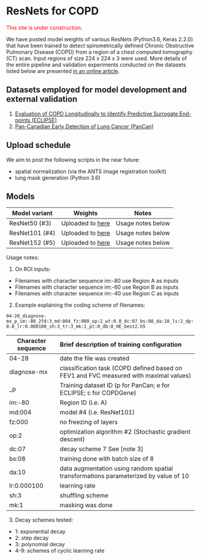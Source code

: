 # ResNets for COPD

<span style="color:red">This site is under construction.</span>

We have posted model weights of various ResNets (Python3.6, Keras 2.2.0) that have been trained to detect spirometrically defined Chronic Obstructive Pulmonary Disease (COPD) from a region of a chest computed tomography (CT) scan. Input regions of size 224 x 224 x 3 were used. More details of the entire pipeline and validation experiments conducted on the datasets listed below are presented [in an online article](https://doi.org/10.1016/S2589-7500(20)30064-9).

## Datasets employed for model development and external validation 
1. [Evaluation of COPD Longitudinally to Identify Predictive Surrogate End-points (ECLIPSE)](http://eclipse-copd.com)
2. [Pan-Canadian Early Detection of Lung Cancer (PanCan)](https://www.tfri.ca/our-research/research-project/early-detection-of-lung-cancer---a-pan-canadian-study)

## Upload schedule ## 
We aim to post the following scripts in the near future:
- spatial normalization (via the ANTS image registration toolkit)
- lung mask generation (Python 3.6)

## Models

| Model variant        | Weights           |  Notes  |
| ------------- |-------------| -----|
| ResNet50  (#3)  | Uploaded to [here](https://drive.google.com/drive/u/5/folders/1nrT9MfkIMXCon9YYzRfdVwFNH7dlGdZA) | Usage notes below |
| ResNet101 (#4)     |   Uploaded to [here](https://drive.google.com/drive/u/5/folders/1nrT9MfkIMXCon9YYzRfdVwFNH7dlGdZA)   |  Usage notes below  |
| ResNet152 (#5)     |    Uploaded to [here](https://drive.google.com/drive/u/5/folders/1nrT9MfkIMXCon9YYzRfdVwFNH7dlGdZA)  |   Usage notes below |

Usage notes:
1. On ROI inputs:

- Filenames with character sequence im:-80 use Region A as inputs
- Filenames with character sequence im:-60 use Region B as inputs
- Filenames with character sequence im:-40 use Region C as inputs

2. Example explaining the coding scheme of filenames:

```04-28_diagnose-mx_p_im:-80_2fd:3_md:004_fz:000_op:2_wt:0.0_dc:07_bs:08_da:10_ls:2_dp:0.0_lr:0.000100_sh:3_tr:3_mk:1_pt:0_db:0_HE_best2.h5```

| Character sequence  | Brief description of training configuration |
| ------------- |:-------------|
| 04-28  |  date the file was created |
| diagnose-mx | classification task (COPD defined based on FEV1 and FVC measured with maximal values) |
| \_p | Training dataset ID (p for PanCan; e for ECLIPSE; c for COPDGene) |
| im:-80 | Region ID (i.e. A) |
| md:004 | model #4 (i.e. ResNet101) |
| fz:000 | no freezing of layers|
| op:2| optimization algorithm #2 (Stochastic gradient descent) |
| dc:07 | decay scheme 7 See [note 3] |
| bs:08 | training done with batch size of 8|
| da:10 | data augmentation using random spatial transformations parameterized by value of 10 |
| lr:0.000100 | learning rate |
| sh:3 | shuffling scheme |
| mk:1 | masking was done|


3. Decay schemes tested:
- 1: exponential decay
- 2: step decay
- 3: polynomial decay
- 4-9: schemes of cyclic learning rate
